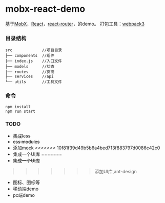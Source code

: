 mobx-react-demo
=====================
基于[MobX](https://mobxjs.github.io/mobx)，[React](https://facebook.github.io/react)，[react-router](https://reacttraining.com/react-router/web/api/HashRouter)，的demo。
打包工具：[webpack3](https://doc.webpack-china.org/)


### 目录结构

```
src             //项目目录
├── components  //组件
├── index.js    //入口文件
├── models      //状态
├── routes      //页面
├── services    //api
└── utils       //工具文件
```

### 命令

```
npm install
npm run start
```

### TODO

- ~~集成less~~
- ~~css modules~~
- 添加mock
<<<<<<< 10f81f39d49b5b6a4bed713f883797d0086c42c0
- 集成一个UI库
=======
- ~~集成一个UI库~~
>>>>>>> 添加UI库,ant-design
- 图标、图标等
- 移动端demo
- pc端demo
